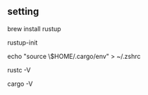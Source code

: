 ## setting
brew install rustup

rustup-init

echo "source \\$HOME/.cargo/env" > ~/.zshrc

rustc -V

cargo -V

